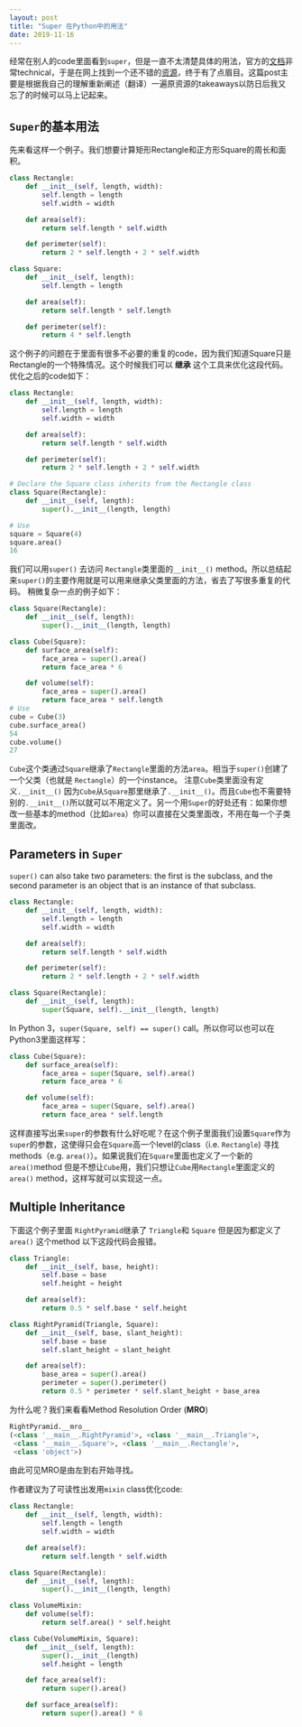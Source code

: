 ```yaml
---
layout: post
title: "Super 在Python中的用法"
date: 2019-11-16
---
```

<span class="dropcap">经</span>常在别人的code里面看到`super`，但是一直不太清楚具体的用法，官方的[文档](https://docs.python.org/3/library/functions.html#super)非常technical，于是在网上找到一个还不错的[资源](https://realpython.com/python-super/)，终于有了点眉目。这篇post主要是根据我自己的理解重新阐述（翻译）一遍原资源的takeaways以防日后我又忘了的时候可以马上记起来。

## `Super`的基本用法
先来看这样一个例子。我们想要计算矩形Rectangle和正方形Square的周长和面积。
```python
class Rectangle:
    def __init__(self, length, width):
        self.length = length
        self.width = width

    def area(self):
        return self.length * self.width

    def perimeter(self):
        return 2 * self.length + 2 * self.width

class Square:
    def __init__(self, length):
        self.length = length

    def area(self):
        return self.length * self.length

    def perimeter(self):
        return 4 * self.length
```
这个例子的问题在于里面有很多不必要的重复的code，因为我们知道Square只是Rectangle的一个特殊情况。这个时候我们可以 **继承** 这个工具来优化这段代码。优化之后的code如下：

```python
class Rectangle:
    def __init__(self, length, width):
        self.length = length
        self.width = width

    def area(self):
        return self.length * self.width

    def perimeter(self):
        return 2 * self.length + 2 * self.width

# Declare the Square class inherits from the Rectangle class
class Square(Rectangle):
    def __init__(self, length):
        super().__init__(length, length)

# Use
square = Square(4)
square.area()
16
```
我们可以用`super()` 去访问 `Rectangle`类里面的`__init__()` method。所以总结起来`super()`的主要作用就是可以用来继承父类里面的方法，省去了写很多重复的代码。
稍微复杂一点的例子如下：
```python
class Square(Rectangle):
    def __init__(self, length):
        super().__init__(length, length)

class Cube(Square):
    def surface_area(self):
        face_area = super().area()
        return face_area * 6

    def volume(self):
        face_area = super().area()
        return face_area * self.length
# Use
cube = Cube(3)
cube.surface_area()
54
cube.volume()
27
```
`Cube`这个类通过`Square`继承了`Rectangle`里面的方法`area`。相当于`super()`创建了一个父类（也就是 `Rectangle`）的一个instance。
注意`Cube`类里面没有定义`.__init__()` 因为`Cube`从`Square`那里继承了`.__init__()`。而且`Cube`也不需要特别的`.__init__()`所以就可以不用定义了。另一个用`Super`的好处还有：如果你想改一些基本的method（比如`area`）你可以直接在父类里面改，不用在每一个子类里面改。

## Parameters in `Super`
`super()` can also take two parameters: the first is the subclass, and the second parameter is an object that is an instance of that subclass.

```python
class Rectangle:
    def __init__(self, length, width):
        self.length = length
        self.width = width

    def area(self):
        return self.length * self.width

    def perimeter(self):
        return 2 * self.length + 2 * self.width

class Square(Rectangle):
    def __init__(self, length):
        super(Square, self).__init__(length, length)
```
In Python 3，`super(Square, self) == super()` call。所以你可以也可以在Python3里面这样写：

```python
class Cube(Square):
    def surface_area(self):
        face_area = super(Square, self).area()
        return face_area * 6

    def volume(self):
        face_area = super(Square, self).area()
        return face_area * self.length

```
这样直接写出来`super`的参数有什么好吃呢？在这个例子里面我们设置`Square`作为`super`的参数，这使得只会在`Square`高一个level的class（i.e. `Rectangle`) 寻找methods（e.g. `area()`）。如果说我们在`Square`里面也定义了一个新的`area()`method 但是不想让`Cube`用，我们只想让`Cube`用`Rectangle`里面定义的`area()` method，这样写就可以实现这一点。


## Multiple Inheritance
下面这个例子里面 `RightPyramid`继承了 `Triangle`和 `Square` 但是因为都定义了`area()` 这个method 以下这段代码会报错。
```python
class Triangle:
    def __init__(self, base, height):
        self.base = base
        self.height = height

    def area(self):
        return 0.5 * self.base * self.height

class RightPyramid(Triangle, Square):
    def __init__(self, base, slant_height):
        self.base = base
        self.slant_height = slant_height

    def area(self):
        base_area = super().area()
        perimeter = super().perimeter()
        return 0.5 * perimeter * self.slant_height + base_area
```
为什么呢？我们来看看Method Resolution Order (**MRO**)

```python
RightPyramid.__mro__
(<class '__main__.RightPyramid'>, <class '__main__.Triangle'>,
 <class '__main__.Square'>, <class '__main__.Rectangle'>,
 <class 'object'>)
```
由此可见MRO是由左到右开始寻找。

作者建议为了可读性出发用`mixin` class优化code:
```python
class Rectangle:
    def __init__(self, length, width):
        self.length = length
        self.width = width

    def area(self):
        return self.length * self.width

class Square(Rectangle):
    def __init__(self, length):
        super().__init__(length, length)

class VolumeMixin:
    def volume(self):
        return self.area() * self.height

class Cube(VolumeMixin, Square):
    def __init__(self, length):
        super().__init__(length)
        self.height = length

    def face_area(self):
        return super().area()

    def surface_area(self):
        return super().area() * 6
```
